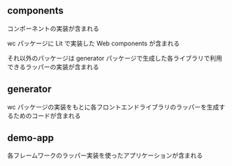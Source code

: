 ## components

コンポーネントの実装が含まれる

wc パッケージに Lit で実装した Web components が含まれる

それ以外のパッケージは generator パッケージで生成した各ライブラリで利用できるラッパーの実装が含まれる

## generator

wc パッケージの実装をもとに各フロントエンドライブラリのラッパーを生成するためのコードが含まれる

## demo-app

各フレームワークのラッパー実装を使ったアプリケーションが含まれる
